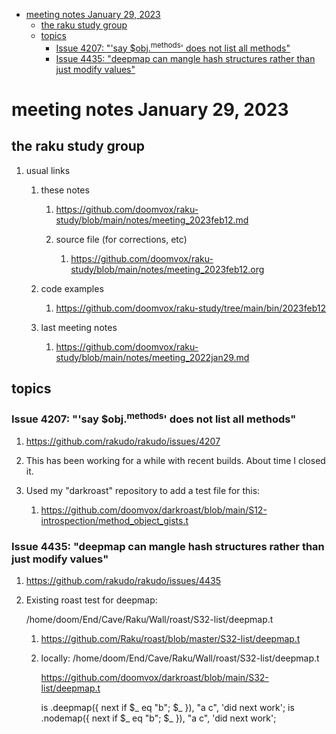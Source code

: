 - [meeting notes January 29, 2023](#org61625ed)
  - [the raku study group](#org2f133ac)
  - [topics](#org20d782a)
    - [Issue 4207: "'say $obj.<sup>methods</sup>' does not list all methods"](#org661b626)
    - [Issue 4435: "deepmap can mangle hash structures rather than just modify values"](#orgd4d5acd)


<a id="org61625ed"></a>

# meeting notes January 29, 2023


<a id="org2f133ac"></a>

## the raku study group

1.  usual links

    1.  these notes
    
        1.  <https://github.com/doomvox/raku-study/blob/main/notes/meeting_2023feb12.md>
        
        2.  source file (for corrections, etc)
        
            1.  <https://github.com/doomvox/raku-study/blob/main/notes/meeting_2023feb12.org>
    
    2.  code examples
    
        1.  <https://github.com/doomvox/raku-study/tree/main/bin/2023feb12>
    
    3.  last meeting notes
    
        1.  <https://github.com/doomvox/raku-study/blob/main/notes/meeting_2022jan29.md>


<a id="org20d782a"></a>

## topics


<a id="org661b626"></a>

### Issue 4207: "'say $obj.<sup>methods</sup>' does not list all methods"

1.  <https://github.com/rakudo/rakudo/issues/4207>

2.  This has been working for a while with recent builds.  About time I closed it.

3.  Used my "darkroast" repository to add a test file for this:

    1.  <https://github.com/doomvox/darkroast/blob/main/S12-introspection/method_object_gists.t>


<a id="orgd4d5acd"></a>

### Issue 4435: "deepmap can mangle hash structures rather than just modify values"

1.  <https://github.com/rakudo/rakudo/issues/4435>

2.  Existing roast test for deepmap:

    /home/doom/End/Cave/Raku/Wall/roast/S32-list/deepmap.t
    
    1.  <https://github.com/Raku/roast/blob/master/S32-list/deepmap.t>
    
    2.  locally: /home/doom/End/Cave/Raku/Wall/roast/S32-list/deepmap.t
    
        <https://github.com/doomvox/darkroast/blob/main/S32-list/deepmap.t>
        
        is <a b c>.deepmap({ next if $\_ eq "b"; $\_ }), "a c", 'did next work'; is <a b c>.nodemap({ next if $\_ eq "b"; $\_ }), "a c", 'did next work';
